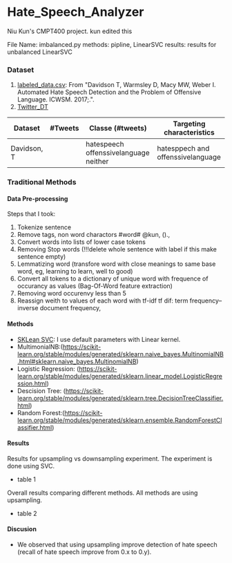 # Hate_Speech_Analyzer

Niu Kun's CMPT400 project.
kun edited this

File Name: imbalanced.py
methods: pipline, LinearSVC
results: results for unbalanced LinearSVC


### Dataset
1. [labeled_data.csv](https://github.com/t-davidson/hate-speech-and-offensive-language): From "Davidson T, Warmsley D, Macy MW, Weber I. Automated Hate Speech Detection and the                                                        Problem of Offensive Language. ICWSM. 2017;.". 
2. [Twitter_DT](https://www.google.com)

|Dataset | #Tweets | Classe (#tweets)| Targeting characteristics|
|--------|---------|-----------------|--------------------------|
|Davidson, T| |hatespeech  offenssivelanguage  neither|hatesppech and offenssivelanguage|

### Traditional Methods

#### Data Pre-processing
Steps that I took:
1. Tokenize sentence  
2. Remove tags, non word charactors    #word#  @kun, ().,
3. Convert words into lists of lower case tokens
4. Removing Stop words  (!!!delete whole sentence with label if this make sentence empty)
5. Lemmatizing word (transfore word with close meanings to same base word, eg, learning to learn, well to good)
6. Convert all tokens to a dictionary of unique word with frequence of occurancy as values (Bag-Of-Word feature extraction)
6. Removing word occurenvy less than 5
7. Reassign weith to values of each word with tf-idf
    tf dif: term frequency–inverse document frequency,


#### Methods
- [SKLean SVC](https://scikit-learn.org/stable/modules/generated/sklearn.svm.SVC.html): I use default parameters with Linear kernel.
- MultimonialNB:(https://scikit-learn.org/stable/modules/generated/sklearn.naive_bayes.MultinomialNB.html#sklearn.naive_bayes.MultinomialNB)
- Logistic Regression: (https://scikit-learn.org/stable/modules/generated/sklearn.linear_model.LogisticRegression.html)
- Descision Tree: (https://scikit-learn.org/stable/modules/generated/sklearn.tree.DecisionTreeClassifier.html)
- Random Forest:(https://scikit-learn.org/stable/modules/generated/sklearn.ensemble.RandomForestClassifier.html)


#### Results
Results for upsampling vs downsampling experiment. The experiment is done using SVC.
- table 1

Overall results comparing different methods. All methods are using upsampling.
- table 2


#### Discusion
- We observed that using upsampling improve detection of hate speech (recall of hate speech improve from 0.x to 0.y).

